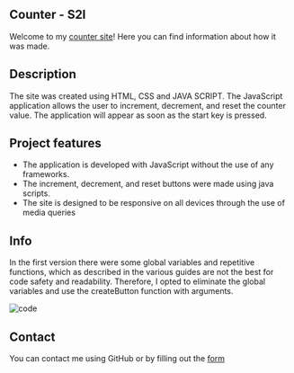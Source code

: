 ## Counter - S2I

Welcome to my [counter site](https://priotts.github.io/Counter/)! Here you can find information about how it was made.

## Description
The site was created using HTML, CSS and JAVA SCRIPT. The JavaScript application allows the user to increment, decrement, and reset the counter value. The application will appear as soon as the start key is pressed.

## Project features
- The application is developed with JavaScript without the use of any frameworks.
- The increment, decrement, and reset buttons were made using java scripts.
- The site is designed to be responsive on all devices through the use of media queries
  
## Info
In the first version there were some global variables and repetitive functions, which as described in the various guides are not the best for code safety and readability. Therefore, I opted to eliminate the global variables and use the createButton function with arguments.

![code](https://github.com/Priotts/Counter/assets/94853311/d460024b-da83-40e0-a0a9-bbe124579a00)

## Contact
You can contact me using GitHub or by filling out the [form](https://priotts.github.io/contact.html) 

